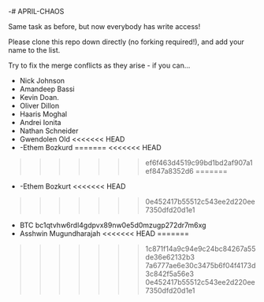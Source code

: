 -# APRIL-CHAOS

Same task as before, but now everybody has write access!

Please clone this repo down directly (no forking required!), and add your name to the list.

Try to fix the merge conflicts as they arise - if you can...

- Nick Johnson
- Amandeep Bassi
- Kevin Doan.
- Oliver Dillon
- Haaris Moghal
- Andrei Ionita
- Nathan Schneider
- Gwendolen Old
<<<<<<< HEAD
- -Ethem Bozkurd
=======
<<<<<<< HEAD
>>>>>>> ef6f463d4519c99bd1bd2af907a1ef847a8352d6
=======
- -Ethem Bozkurt
<<<<<<< HEAD

>>>>>>> 0e452417b55512c543ee2d220ee7350dfd20d1e1
- BTC bc1qtvhw6rdl4gdpvx89nw0e5d0mzugp272dr7m6xg
- Asshwin Mugundharajah
<<<<<<< HEAD
=======
>>>>>>> 1c871f14a9c94e9c24bc84267a55de36e62132b3
>>>>>>> 7a6777ae6e30c3475b6f04f4173d3c842f5a56e3
>>>>>>> 0e452417b55512c543ee2d220ee7350dfd20d1e1
